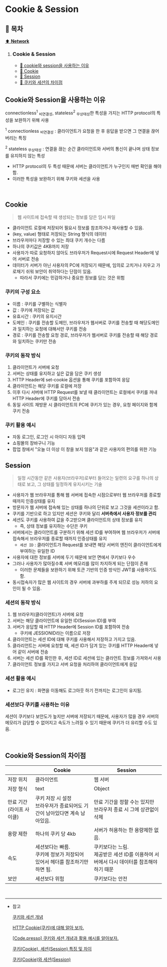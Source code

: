 # Cookie & Session

## :bookmark_tabs: 목차

[:arrow_up: **Network**](../README.md)

1. ### Cookie & Session
   - [:page_facing_up: cookie와 session을 사용하는 이유](#cookie와-session을-사용하는-이유)
   - [:page_facing_up: Cookie](#cookie)
   - [:page_facing_up: Session](#session)
   - [:page_facing_up: 쿠키와 세션의 차이점](#cookie와-session의-차이점)


## Cookie와 Session을 사용하는 이유

connectionless<sup>1</sup> <sub>비연결성</sub>, stateless<sup>2</sup> <sub>무상태성</sub>한 특성을 가지는 HTTP protocol의 특성을 보완하기 위해 사용

<sup>1</sup> connectionless <sub>비연결성</sub> : 클라이언트가 요청을 한 후 응답을 받으면 그 연결을 끊어 버리는 특징

<sup>2</sup> stateless <sub>무상태성</sub> : 연결을 끊는 순간 클라이언트와 서버의 통신이 끝나며 상태 정보를 유지하지 않는 특성

- HTTP protocol의 두 특성 때문에 서버는 클라이언트가 누구인지 매번 확인을 해야함.
- 이러한 특성을 보완하기 위해 쿠키와 세션을 사용

</br>

## Cookie

> 웹 사이트에 접속할 때 생성되는 정보를 담은 임시 파일

- 클라이언트 로컬에 저장되어 필요시 정보를 참조하거나 재사용할 수 있음.
- (key, value) 형태로 저장되는 String 형식의 데이터
- 브라우저마다 저장할 수 있는 최대 쿠키 개수는 다름
- 하나의 쿠키값은 4KB까지 저장
- 사용자가 따로 요청하지 않아도 브라우저가 Request시에 Request Header에 넣어 서버로 전송
- 데이터가 서버가 아닌 사용자의 PC에 저장되기 때문에, 임의로 고치거나 지우고 가로채기 쉬워 보안이 취약하다는 단점이 있음.
    - 따라서 쿠키에는 민감하거나 중요한 정보를 담는 것은 위험

### 쿠키의 구성 요소

- 이름 : 쿠키를 구별하는 식별자
- 값 : 쿠키에 저장되는 값
- 유효시간 : 쿠키의 유지시간
- 도메인 : 쿠키를 전송할 도메인, 브라우저가 웹서버로 쿠키를 전송할 때 해당도메인과 일치하는 요청에 대해서만 쿠키를 전송
- 경로 : 쿠키를 전송할 요청 경로, 브라우저가 웹서버로 쿠키를 전송할 때 해당 경로와 일치하는 쿠키만 전송

### 쿠키의 동작 방식

1. 클라이언트가 서버에 요청
2. 서버는 상태를 유지하고 싶은 값을 담은 쿠키 생성
3. HTTP Header에 set-cookie 옵션을 통해 쿠키를 포함하여 응답
4. 클라이언트는 해당 쿠키를 로컬에 저장
5. 이후 다시 서버에 HTTP Request를 보낼 때 클라이언트는 로컬에서 쿠키를 꺼내 HTTP Header에 쿠키를 담아서 전송
6. 동일 사이트 재방문 시 클라이언트의 PC에 쿠키가 있는 경우, 요청 페이지와 함께 쿠키 전송

### 쿠키 활용 예시
- 자동 로그인, 로그인 시 아이디 자동 입력
- 쇼핑몰의 장바구니 기능
- 팝업 창에서 "오늘 더 이상 이 창을 보지 않음"과 같은 사용자의 편의를 위한 기능


## Session

> 일정 시간동안 같은 사용자(브라우저)로부터 들어오는 일련의 요구를 하나의 상태로 보고, 그 상태를 일정하게 유지시키는 기술

- 사용자가 웹 브라우저를 통해 웹 서버에 접속한 시점으로부터 웹 브라우저를 종료할 때까지 인증상태를 유지
- 방문자가 웹 서버에 접속해 있는 상태를 하나의 단위로 보고 그것을 세션이라고 함.
- 쿠키를 기반으로 하고 있지만 세션은 쿠키와 달리 **서버측에서 사용자 정보를 관리**
- 세션도 쿠키를 사용하여 값을 주고받으며 클라이언트의 상태 정보를 유지
    - 즉, 상태 정보를 유지하는 수단은 쿠키
- 서버에서는 클라이언트를 구분하기 위해 세션 ID를 부여하며 웹 브라우저가 서버에 접속해서 브라우저를 종료할 때까지 인증상태를 유지
    - `세션 ID` : 클라이언트가 Request를 보내면 해당 서버의 엔진이 클라이언트에게 부여하는 유일한 ID
- 사용자에 대한 정보를 서버에 두기 때문에 보안 면에서 쿠키보다 우수
- 그러나 사용자가 많아질수록 서버 메모리를 많이 차지하게 되는 단점이 존재
    - 이러한 문제들을 보완하기 위해 토큰 기반의 인증 방식인 JWT를 사용하기도 함.
- 동시접속자가 많은 웹 사이트의 경우 서버에 과부하를 주게 되므로 성능 저하의 요인이 될 수 있음.

### 세션의 동작 방식

1. 웹 브라우저(클라이언트)가 서버에 요청
2. 서버는 해당 클라이언트에 유일한 ID(Session ID)를 부여
3. 서버가 응답할 때 HTTP Header에 Session ID를 포함하여 전송
    - 쿠키에 JESSIONID라는 이름으로 저장
4. 클라이언트는 세션 ID에 대해 쿠키를 사용해서 저장하고 가지고 있음.
5. 클라리언트는 서버에 요청할 때, 세션 ID가 담겨 있는 쿠키를 HTTP Header에 넣어 같이 서버에 전송
6. 서버는 세션 ID를 확인한 후, 세션 ID로 세션에 있는 클라언트 정보를 가져와서 사용
7. 클라이언트 정보를 가지고 서버 요청을 처리하여 클라이언트에게 응답

### 세션 활용 예시
- 로그인 유지 : 화면을 이동해도 로그아웃 하기 전까지는 로그인이 유지됨.

### 세션보다 쿠키를 사용하는 이유
세션이 쿠키보다 보안도가 높지만 서버에 저장되기 때문에, 사용자가 많을 경우 서버의 메모리가 감당할 수 없어지고 속도가 느려질 수 있기 때문에 쿠키가 더 유리할 수도 있음.


</br>

## Cookie와 Session의 차이점
| | Cookie | Session |
| --- | --- | --- |
| 저장 위치 | 클라이언트 | 웹 서버 |
| 저장 형식 | text | Object |
| 만료 기간(라이프 사이클) | 쿠키 저장 시 설정 </br> 브라우저가 종료되어도 기간이 남아있다면 계속 남아있음. | 만료 기간을 정할 수는 있지만 브라우저 종료 시 그에 상관없이 삭제 | 
| 용량 제한 | 하나의 쿠키 당 4kb | 서버가 허용하는 한 용량제한 없음.|
| 속도 | 세션보다는 빠름. </br> 쿠키에 정보가 저장되어 있어서 헤더를 참조하기만 하면 됨. | 쿠키보다는 느림. </br> 제공받은 세션 ID를 이용하여 서버에서 다시 데이터를 참조해야 하기 때문 |
| 보안 | 세션보다 위험 | 쿠키보다는 안전 |





</br>

---

- 참고

    [쿠키와 세션 개념](https://interconnection.tistory.com/74)

    [HTTP Cookie(쿠키)에 대해 알아 보자.](https://hjjungdev.tistory.com/185)

    [[Code.presso] 쿠키와 세션 개념과 활용 예시를 알아보자.](https://velog.io/@sorzzzzy/Code.presso-%EC%BF%A0%ED%82%A4%EC%99%80-%EC%84%B8%EC%85%98%EA%B0%9C%EB%85%90%EA%B3%BC-%ED%99%9C%EC%9A%A9-%EC%98%88%EC%8B%9C%EB%A5%BC-%EC%95%8C%EC%95%84%EB%B3%B4%EC%9E%90)

    [쿠키(Cookie), 세션(Session) 특징 및 차이](https://hahahoho5915.tistory.com/32)

    [쿠키(Cookie)와 세션(Session)](https://doooyeon.github.io/2018/09/10/cookie-and-session.html)